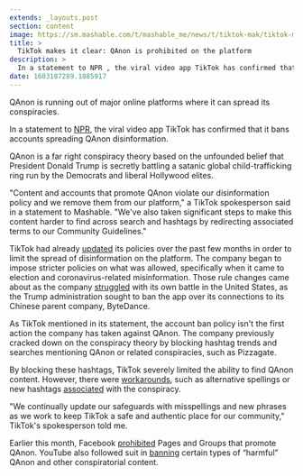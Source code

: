 ```yaml
--- 
extends: _layouts.post 
section: content 
image: https://sm.mashable.com/t/mashable_me/news/t/tiktok-mak/tiktok-makes-it-clear-qanon-is-prohibited-on-the-platform_79vn.1200.jpg 
title: > 
  TikTok makes it clear: QAnon is prohibited on the platform 
description: > 
  In a statement to NPR , the viral video app TikTok has confirmed that it bans accounts spreading QAnon disinformation."Content and accounts that promote QAnon violate our disinformation policy and we remove them from our platform," a TikTok spokesperson said in a statement to Mashable.TikTok had already updated its policies over the past few months in order to limit the spread of disinformation on the platform.As TikTok mentioned in its statement, the account ban policy isn't the first action the company has taken against QAnon.By blocking these hashtags, TikTok severely limited the ability to find QAnon content. 
date: 1603187289.1885917 
--- 
```

<div><p>QAnon is running out of major online platforms where it can spread its conspiracies.</p>
<p>In a statement to <a href="https://www.npr.org/2020/10/18/925144034/tiktok-tightens-crackdown-on-qanon-will-ban-accounts-that-promote-disinformation" target="_blank">NPR</a>, the viral video app TikTok has confirmed that it bans accounts spreading QAnon disinformation.&#160;</p>
<p>QAnon is a far right conspiracy theory based on the unfounded belief that President Donald Trump is secretly battling a satanic global child-trafficking ring run by the Democrats and liberal Hollywood elites.</p>
<p>"Content and accounts that promote QAnon violate our disinformation policy and we remove them from our platform," a TikTok spokesperson said in a statement to Mashable. "We've also taken significant steps to make this content harder to find across search and hashtags by redirecting associated terms to our Community Guidelines."</p>
<p>TikTok had already <a href="https://www.nbcnews.com/tech/tech-news/tiktok-says-it-s-going-fight-election-misinformation-n1235883" target="_blank">updated</a> its policies over the past few months in order to limit the spread of disinformation on the platform. The company began to impose stricter policies on what was allowed, specifically when it came to election and coronavirus-related misinformation. Those rule changes came about as the company <a href="https://me.mashable.com/tech/11573/tiktok-will-reportedly-sell-to-oracle-after-microsoft-bid-rejected">struggled</a> with its own battle in the United States, as the Trump administration sought to ban the app over its connections to its Chinese parent company, ByteDance.</p>
<p>As TikTok mentioned in its statement, the account ban policy isn't the first action the company has taken against QAnon. The company previously cracked down on the conspiracy theory by blocking hashtag trends and searches mentioning QAnon or related conspiracies, such as Pizzagate.&#160;</p>
<p>By blocking these hashtags, TikTok severely limited the ability to find QAnon content. However, there were <a href="https://mashable.com/article/tiktok-qanon-hashtags-search-results/">workarounds</a>, such as alternative spellings or new hashtags <a href="https://www.nytimes.com/2020/08/12/technology/qanon-save-the-children-trafficking.html" target="_blank">associated</a> with the conspiracy.&#160;</p>
<p>"We continually update our safeguards with misspellings and new phrases as we work to keep TikTok a safe and authentic place for our community," TikTok's spokesperson told me.</p>
<p>Earlier this month, Facebook <a href="https://sea.mashable.com/tech/12730/facebook-bans-qanonbut-can-it-keep-up-with-the-conspiracy-theory">prohibited</a> Pages and Groups that promote QAnon. YouTube also followed suit in <a href="https://mashable.com/article/youtube-bans-harmful-qanon-conspiracy-theories/">banning</a> certain types of &#8220;harmful&#8221; QAnon and other conspiratorial content.</p>
  
  </div>